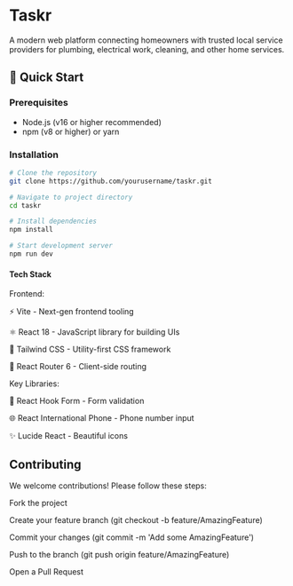 
# Taskr


A modern web platform connecting homeowners with trusted local service providers for plumbing, electrical work, cleaning, and other home services.






## 🚀 Quick Start

### Prerequisites
- Node.js (v16 or higher recommended)
- npm (v8 or higher) or yarn




### Installation
```bash
# Clone the repository
git clone https://github.com/yourusername/taskr.git

# Navigate to project directory
cd taskr

# Install dependencies
npm install

# Start development server
npm run dev

```

#### Tech Stack

 
Frontend:

⚡ Vite - Next-gen frontend tooling

⚛️ React 18 - JavaScript library for building UIs

🎨 Tailwind CSS - Utility-first CSS framework

🔄 React Router 6 - Client-side routing

Key Libraries:

📝 React Hook Form - Form validation

🌐 React International Phone - Phone number input

✨ Lucide React - Beautiful icons


## Contributing

We welcome contributions! Please follow these steps:

Fork the project

Create your feature branch (git checkout -b feature/AmazingFeature)

Commit your changes (git commit -m 'Add some AmazingFeature')

Push to the branch (git push origin feature/AmazingFeature)

Open a Pull Request




